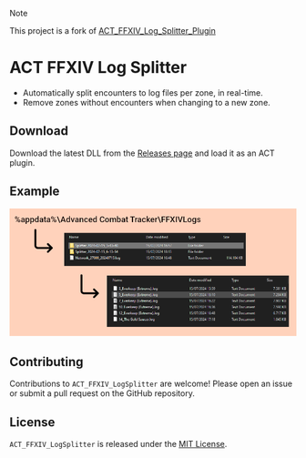 > [!NOTE]  
> This project is a fork of [ACT_FFXIV_Log_Splitter_Plugin](https://github.com/valarnin/ACT_FFXIV_Log_Splitter_Plugin)

# ACT FFXIV Log Splitter

- Automatically split encounters to log files per zone, in real-time.
- Remove zones without encounters when changing to a new zone.

## Download
Download the latest DLL from the [Releases page](https://github.com/grievouz/FFXIVLogSplitter/releases) and load it as an ACT plugin.

## Example

![image](./Docs/Example.png)

## Contributing

Contributions to `ACT_FFXIV_LogSplitter` are welcome! Please open an issue or submit a pull request on the GitHub repository.

## License

`ACT_FFXIV_LogSplitter` is released under the [MIT License](./LICENSE.md).
